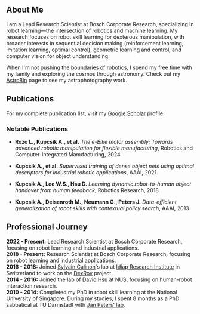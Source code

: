 ## About Me

I am a Lead Research Scientist at Bosch Corporate Research, specializing in robot learning—the intersection of robotics and machine learning. My research focuses on robot skill learning for dexterous manipulation, with broader interests in sequential decision making (reinforcement learning, imitation learning, optimal control), geometric learning and control, and computer vision for object understanding.

When I'm not pushing the boundaries of robotics, I spend my free time with my family and exploring the cosmos through astronomy. Check out my [AstroBin](https://www.astrobin.com/users/kupcsika/) page to see my astrophotography work.

## Publications

For my complete publication list, visit my [Google Scholar](https://scholar.google.com/citations?user=G0EQYYIAAAAJ&hl=en) profile.

### Notable Publications

- **Rozo L., Kupcsik A., et al.** *The e-Bike motor assembly: Towards advanced robotic manipulation for flexible manufacturing*, Robotics and Computer-Integrated Manufacturing, 2024

- **Kupcsik A., et al.** *Supervised training of dense object nets using optimal descriptors for industrial robotic applications*, AAAI, 2021

- **Kupcsik A., Lee W.S., Hsu D.** *Learning dynamic robot-to-human object handover from human feedback*, Robotics Research, 2018

- **Kupcsik A., Deisenroth M., Neumann G., Peters J.** *Data-efficient generalization of robot skills with contextual policy search*, AAAI, 2013


## Professional Journey

<div class="timeline-item">
<strong>2022 - Present:</strong> Lead Research Scientist at Bosch Corporate Research, focusing on robot learning and industrial applications.
</div>

<div class="timeline-item">
<strong>2018 - Present:</strong> Research Scientist at Bosch Corporate Research, focusing on robot learning and industrial applications.
</div>

<div class="timeline-item">
<strong>2016 - 2018:</strong> Joined <a href="https://calinon.ch/">Sylvain Calinon</a>'s lab at <a href="https://www.idiap.ch/en/scientific-research/robot-learning-and-interaction/index_html">Idiap Research Institute</a> in Switzerland to work on the <a href="https://www.dexrov.eu/">DexRov</a> project.
</div>

<div class="timeline-item">
<strong>2014 - 2016:</strong> Joined the lab of <a href="https://www.comp.nus.edu.sg/cs/people/dyhsu/">David Hsu</a> at NUS, focusing on human-robot interaction research.
</div>

<div class="timeline-item">
<strong>2010 - 2014:</strong> Completed my PhD in robot skill learning at the National University of Singapore. During my studies, I spent 8 months as a PhD sabbatical at TU Darmstadt with <a href="https://www.ias.informatik.tu-darmstadt.de/Team/JanPeters">Jan Peters' lab</a>.
</div>
